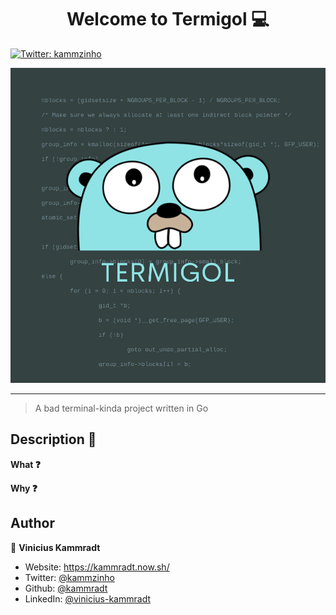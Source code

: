 <h1 align="center">Welcome to Termigol 💻</h1>
<p>
  <a href="https://twitter.com/kammzinho" target="_blank">
    <img alt="Twitter: kammzinho" src="https://img.shields.io/twitter/follow/kammzinho.svg?style=social" />
  </a>
</p>

<div align="center">
    <img src="images/Termigol.png" alt="The go Gopher">
</div> 

***

> A bad terminal-kinda project written in Go

## Description 📝

**What ❓**

**Why ❓**

## Author

👤 **Vinicius Kammradt**

* Website: https://kammradt.now.sh/
* Twitter: [@kammzinho](https://twitter.com/kammzinho)
* Github: [@kammradt](https://github.com/kammradt)
* LinkedIn: [@vinicius-kammradt](https://linkedin.com/in/vinicius-kammradt)

